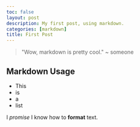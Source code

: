 ```yaml
---
toc: false
layout: post
description: My first post, using markdown.
categories: [markdown]
title: First Post
---
```

> "Wow, markdown is pretty cool." ~ someone

## Markdown Usage

- This
- is
- a 
- list

I *promise* I know how to **format** text.